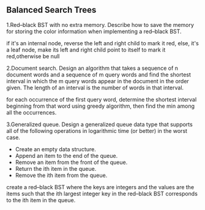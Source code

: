 ## Balanced Search Trees
1.Red–black BST with no extra memory. Describe how to save the memory for storing the color information when implementing a red–black BST.

if it's an internal node, reverse the left and right child to mark it red, else, it's a leaf node, make its left and right child point to itself to mark it red,otherwise be null

2.Document search. Design an algorithm that takes a sequence of n document words and a sequence of m query words and find the shortest interval in which the m query words appear in the document in the order given. The length of an interval is the number of words in that interval.

for each occurrence of the first query word, determine the shortest interval beginning from that word using greedy algorithm, then find the min among all the occurrences.

3.Generalized queue. Design a generalized queue data type that supports all of the following operations in logarithmic time (or better) in the worst case.  
* Create an empty data structure.
* Append an item to the end of the queue.
* Remove an item from the front of the queue.
* Return the ith item in the queue.
* Remove the ith item from the queue.

create a red–black BST where the keys are integers and the values are the items such that the ith largest integer key in the red–black BST corresponds to the ith item in the queue.
